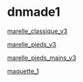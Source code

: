 # dnmade1


[marelle_classique_v3](./html_vr2/marelle/marelle_v3.html)

[marelle_pieds_v3](./html_vr2/marelle/marelle_pieds_v3.html)

[marelle_pieds_mains_v3](./html_vr2/marelle/marelle_pieds_mains_v3.html)

[maquette_1](html_vr2/maquette/maquette1.html)
